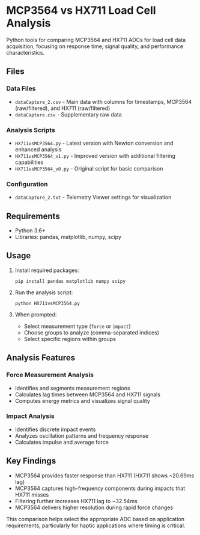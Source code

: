 # MCP3564 vs HX711 Load Cell Analysis

Python tools for comparing MCP3564 and HX711 ADCs for load cell data acquisition, focusing on response time, signal quality, and performance characteristics.

## Files

### Data Files
- `dataCapture_2.csv` - Main data with columns for timestamps, MCP3564 (raw/filtered), and HX711 (raw/filtered)
- `dataCapture.csv` - Supplementary raw data

### Analysis Scripts
- `HX711vsMCP3564.py` - Latest version with Newton conversion and enhanced analysis
- `HX711vsMCP3564_v1.py` - Improved version with additional filtering capabilities
- `HX711vsMCP3564_v0.py` - Original script for basic comparison

### Configuration
- `dataCapture_2.txt` - Telemetry Viewer settings for visualization

## Requirements

- Python 3.6+
- Libraries: pandas, matplotlib, numpy, scipy

## Usage

1. Install required packages:
   ```
   pip install pandas matplotlib numpy scipy
   ```

2. Run the analysis script:
   ```
   python HX711vsMCP3564.py
   ```

3. When prompted:
   - Select measurement type (`force` or `impact`)
   - Choose groups to analyze (comma-separated indices)
   - Select specific regions within groups

## Analysis Features

### Force Measurement Analysis
- Identifies and segments measurement regions
- Calculates lag times between MCP3564 and HX711 signals
- Computes energy metrics and visualizes signal quality

### Impact Analysis
- Identifies discrete impact events
- Analyzes oscillation patterns and frequency response
- Calculates impulse and average force

## Key Findings

- MCP3564 provides faster response than HX711 (HX711 shows ~20.69ms lag)
- MCP3564 captures high-frequency components during impacts that HX711 misses
- Filtering further increases HX711 lag to ~32.54ms
- MCP3564 delivers higher resolution during rapid force changes

This comparison helps select the appropriate ADC based on application requirements, particularly for haptic applications where timing is critical.